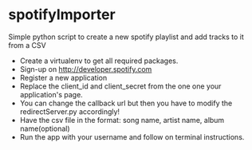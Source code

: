 # spotifyImporter
Simple python script to create a new spotify playlist and add tracks to it from a CSV

- Create a virtualenv to get all required packages.
- Sign-up on http://developer.spotify.com
- Register a new application
- Replace the client_id and client_secret from the one one your application's page.
- You can change the callback url but then you have to modify the redirectServer.py accordingly!
- Have the csv file in the format: song name, artist name, album name(optional)
- Run the app with your username and follow on terminal instructions.

